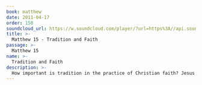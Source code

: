 ```yaml
---
book: matthew
date: 2011-04-17
order: 150
soundcloud_url: https://w.soundcloud.com/player/?url=https%3A//api.soundcloud.com/tracks/
title: >-
  Matthew 15 - Tradition and Faith
passage: >-
  Matthew 15
name: >-
  Tradition and Faith
description: >-
  How important is tradition in the practice of Christian faith? Jesus spoke to that often troubling issue. He also fed (at least) 4,000 people at once.
---
```


